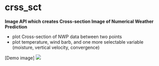 # crss_sct
**Image API which creates Cross-section Image of Numerical Weather Prediction**
- plot Cross-section of NWP data between two points
- plot temperature, wind barb, and one more selectable variable (moisture, vertical velocity, convergence)

[Demo image]
<img src="https://hunter3789.github.io/crss_sct/image/demo_image1.png">
